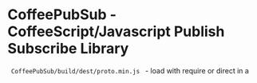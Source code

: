 CoffeePubSub - CoffeeScript/Javascript Publish Subscribe Library
======================================================





<code> CoffeePubSub/build/dest/proto.min.js </code> - load with require or direct in a <code> <script> </code> tag

<code> CoffeePubSub/build/dest/proto.coffee </code> - CoffeeScript source code



To build the project independently the fallowing steps are required :

 1) install the fallowing grunt plugins

  <code> npm install grunt --save-dev </code>
  <code> npm install grunt-contrib-copy --save-dev </code>
  <code> npm install grunt-contrib-uglify --save-dev </code>
  <code> npm install grunt-sync --save-dev </code>


 2) get the dependencies with bower - jasmine, require

    run <code> bower install </code>


 3) run <code> grunt default </code> and the build can be found in <code> build/CoffeePubSub/  </code>
